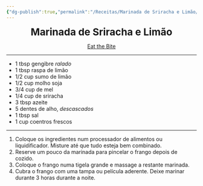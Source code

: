 ```yaml
---
{"dg-publish":true,"permalink":"/Receitas/Marinada de Sriracha e Limão/"}
---
```


<div style="text-align: center;"> <span style="font-size: 26px;"><b> Marinada de Sriracha e Limão </b></span> </div>

<span class="center"> <center> [Eat the Bite](https://eatthebite.com/grilled-sriracha-lime-chicken/)</center></span>

---
 - 1 tbsp gengibre *ralado*
 - 1 tbsp raspa de limão
 - 1/2 cup sumo de limão
 - 1/2 cup molho soja
 - 3/4 cup de mel
 - 1/4 cup de sriracha
 - 3 tbsp azeite
 - 5 dentes de alho, *descascados*
- 1 tbsp sal 
- 1 cup coentros frescos
---
1. Coloque os ingredientes num processador de alimentos ou liquidificador. Misture até que tudo esteja bem combinado.
2. Reserve um pouco da marinada para pincelar o frango depois de cozido.
3. Coloque o frango numa tigela grande e massage a restante marinada.
4. Cubra o frango com uma tampa ou película aderente. Deixe marinar durante 3 horas durante a noite.
